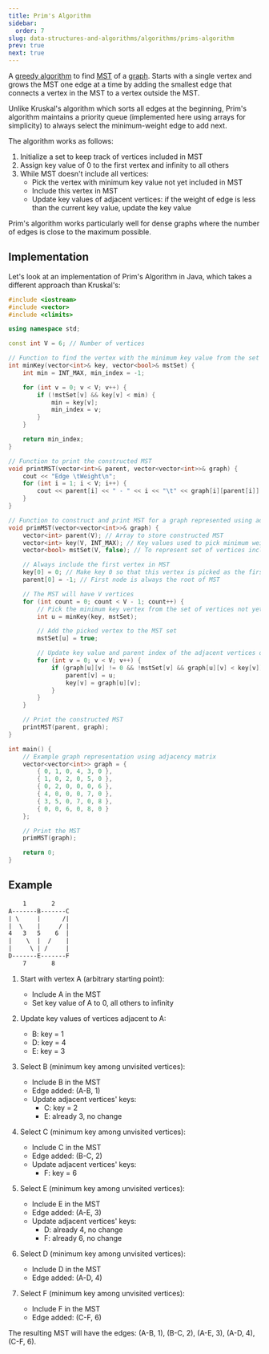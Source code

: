 ```yaml
---
title: Prim's Algorithm
sidebar:
  order: 7
slug: data-structures-and-algorithms/algorithms/prims-algorithm
prev: true
next: true
---
```



A [greedy algorithm](/data-structures-and-algorithms/algorithms/introduction#greedy-algorithm) to find [MST](/data-structures-and-algorithms/data-structures/minimum-spanning-tree/) of a [graph](/data-structures-and-algorithms/data-structures/graph/). Starts with a single vertex and grows the MST one edge at a time by adding the smallest edge that connects a vertex in the MST to a vertex outside the MST.

Unlike Kruskal's algorithm which sorts all edges at the beginning, Prim's algorithm maintains a priority queue (implemented here using arrays for simplicity) to always select the minimum-weight edge to add next.

The algorithm works as follows:
1. Initialize a set to keep track of vertices included in MST
2. Assign key value of 0 to the first vertex and infinity to all others
3. While MST doesn't include all vertices:
   - Pick the vertex with minimum key value not yet included in MST
   - Include this vertex in MST
   - Update key values of adjacent vertices: if the weight of edge is less than the current key value, update the key value

Prim's algorithm works particularly well for dense graphs where the number of edges is close to the maximum possible.

## Implementation

Let's look at an implementation of Prim's Algorithm in Java, which takes a different approach than Kruskal's:

```cpp
#include <iostream>
#include <vector>
#include <climits>

using namespace std;

const int V = 6; // Number of vertices

// Function to find the vertex with the minimum key value from the set of vertices not yet included in MST
int minKey(vector<int>& key, vector<bool>& mstSet) {
    int min = INT_MAX, min_index = -1;

    for (int v = 0; v < V; v++) {
        if (!mstSet[v] && key[v] < min) {
            min = key[v];
            min_index = v;
        }
    }

    return min_index;
}

// Function to print the constructed MST
void printMST(vector<int>& parent, vector<vector<int>>& graph) {
    cout << "Edge \tWeight\n";
    for (int i = 1; i < V; i++) {
        cout << parent[i] << " - " << i << "\t" << graph[i][parent[i]] << "\n";
    }
}

// Function to construct and print MST for a graph represented using adjacency matrix
void primMST(vector<vector<int>>& graph) {
    vector<int> parent(V); // Array to store constructed MST
    vector<int> key(V, INT_MAX); // Key values used to pick minimum weight edge
    vector<bool> mstSet(V, false); // To represent set of vertices included in MST

    // Always include the first vertex in MST
    key[0] = 0; // Make key 0 so that this vertex is picked as the first vertex
    parent[0] = -1; // First node is always the root of MST

    // The MST will have V vertices
    for (int count = 0; count < V - 1; count++) {
        // Pick the minimum key vertex from the set of vertices not yet included in MST
        int u = minKey(key, mstSet);

        // Add the picked vertex to the MST set
        mstSet[u] = true;

        // Update key value and parent index of the adjacent vertices of the picked vertex
        for (int v = 0; v < V; v++) {
            if (graph[u][v] != 0 && !mstSet[v] && graph[u][v] < key[v]) {
                parent[v] = u;
                key[v] = graph[u][v];
            }
        }
    }

    // Print the constructed MST
    printMST(parent, graph);
}

int main() {
    // Example graph representation using adjacency matrix
    vector<vector<int>> graph = {
        { 0, 1, 0, 4, 3, 0 },
        { 1, 0, 2, 0, 5, 0 },
        { 0, 2, 0, 0, 0, 6 },
        { 4, 0, 0, 0, 7, 0 },
        { 3, 5, 0, 7, 0, 8 },
        { 0, 0, 6, 0, 8, 0 }
    };

    // Print the MST
    primMST(graph);

    return 0;
}
```

## Example

```txt
    1       2
A-------B-------C
| \     |      /|
|  \    |     / |
4   3   5    6  |
|    \  |  /    |
|     \ | /     |
D-------E-------F
    7       8
```

1. Start with vertex A (arbitrary starting point):
   - Include A in the MST
   - Set key value of A to 0, all others to infinity

2. Update key values of vertices adjacent to A:
   - B: key = 1
   - D: key = 4
   - E: key = 3

3. Select B (minimum key among unvisited vertices):
   - Include B in the MST
   - Edge added: (A-B, 1)
   - Update adjacent vertices' keys:
     - C: key = 2
     - E: already 3, no change

4. Select C (minimum key among unvisited vertices):
   - Include C in the MST
   - Edge added: (B-C, 2)
   - Update adjacent vertices' keys:
     - F: key = 6

5. Select E (minimum key among unvisited vertices):
   - Include E in the MST
   - Edge added: (A-E, 3)
   - Update adjacent vertices' keys:
     - D: already 4, no change
     - F: already 6, no change

6. Select D (minimum key among unvisited vertices):
   - Include D in the MST
   - Edge added: (A-D, 4)

7. Select F (minimum key among unvisited vertices):
   - Include F in the MST
   - Edge added: (C-F, 6)

The resulting MST will have the edges: (A-B, 1), (B-C, 2), (A-E, 3), (A-D, 4), (C-F, 6).
